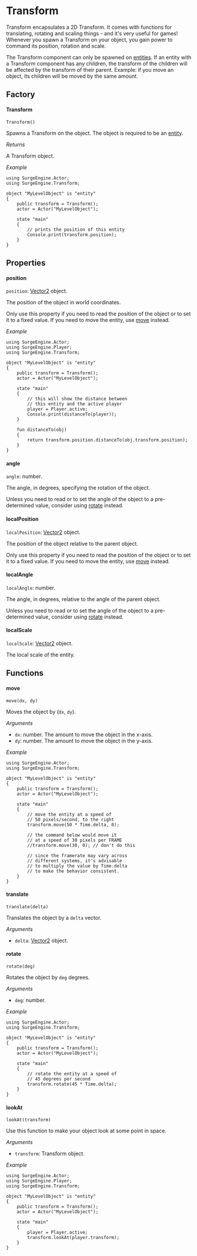 Transform
=========

Transform encapsulates a 2D Transform. It comes with functions for translating, rotating and scaling things - and it's very useful for games! Whenever you spawn a Transform on your object, you gain power to command its position, rotation and scale.

The Transform component can only be spawned on [entities](/engine/entity). If an entity with a Transform component has any children, the transform of the children will be affected by the transform of their parent. Example: if you move an object, its children will be moved by the same amount.

Factory
-------

#### Transform

`Transform()`

Spawns a Transform on the object. The object is required to be an [entity](/engine/entity).

*Returns*

A Transform object.

*Example*
```
using SurgeEngine.Actor;
using SurgeEngine.Transform;

object "MyLevelObject" is "entity"
{
    public transform = Transform();
    actor = Actor("MyLevelObject");

    state "main"
    {
        // prints the position of this entity
        Console.print(transform.position);
    }
}
```

Properties
----------

#### position

`position`: [Vector2](/engine/vector2) object.

The position of the object in world coordinates.

Only use this property if you need to read the position of the object or to set it to a fixed value. If you need to move the entity, use [move](#move) instead.

*Example*
```
using SurgeEngine.Actor;
using SurgeEngine.Player;
using SurgeEngine.Transform;

object "MyLevelObject" is "entity"
{
    public transform = Transform();
    actor = Actor("MyLevelObject");

    state "main"
    {
        // this will show the distance between
        // this entity and the active player
        player = Player.active;
        Console.print(distanceTo(player));
    }

    fun distanceTo(obj)
    {
        return transform.position.distanceTo(obj.transform.position);
    }
}
```

#### angle

`angle`: number.

The angle, in degrees, specifying the rotation of the object.

Unless you need to read or to set the angle of the object to a pre-determined value, consider using [rotate](#rotate) instead.

#### localPosition

`localPosition`: [Vector2](/engine/Vector2) object.

The position of the object relative to the parent object.

Only use this property if you need to read the position of the object or to set it to a fixed value. If you need to move the entity, use [move](#move) instead.

#### localAngle

`localAngle`: number.

The angle, in degrees, relative to the angle of the parent object.

Unless you need to read or to set the angle of the object to a pre-determined value, consider using [rotate](#rotate) instead.

#### localScale

`localScale`: [Vector2](/engine/vector2) object.

The local scale of the entity.

Functions
---------

#### move

`move(dx, dy)`

Moves the object by (`dx`, `dy`).

*Arguments*

* `dx`: number. The amount to move the object in the x-axis.
* `dy`: number. The amount to move the object in the y-axis.

*Example*
```
using SurgeEngine.Actor;
using SurgeEngine.Transform;

object "MyLevelObject" is "entity"
{
    public transform = Transform();
    actor = Actor("MyLevelObject");

    state "main"
    {
        // move the entity at a speed of
        // 50 pixels/second, to the right
        transform.move(50 * Time.delta, 0);

        // the command below would move it
        // at a speed of 30 pixels per FRAME
        //transform.move(30, 0); // don't do this

        // since the framerate may vary across
        // different systems, it's advisable
        // to multiply the value by Time.delta
        // to make the behavior consistent.
    }
}
```

#### translate

`translate(delta)`

Translates the object by a `delta` vector.

*Arguments*

* `delta`: [Vector2](/engine/vector2) object.

#### rotate

`rotate(deg)`

Rotates the object by `deg` degrees.

*Arguments*

* `deg`: number.

*Example*
```
using SurgeEngine.Actor;
using SurgeEngine.Transform;

object "MyLevelObject" is "entity"
{
    public transform = Transform();
    actor = Actor("MyLevelObject");

    state "main"
    {
        // rotate the entity at a speed of
        // 45 degrees per second
        transform.rotate(45 * Time.delta);
    }
}
```

#### lookAt

`lookAt(transform)`

Use this function to make your object look at some point in space.

*Arguments*

* `transform`: Transform object.

*Example*
```
using SurgeEngine.Actor;
using SurgeEngine.Player;
using SurgeEngine.Transform;

object "MyLevelObject" is "entity"
{
    public transform = Transform();
    actor = Actor("MyLevelObject");

    state "main"
    {
        player = Player.active;
        transform.lookAt(player.transform);
    }
}
```

